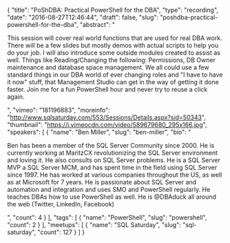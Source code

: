 {
  "title": "PoShDBA: Practical PowerShell for the DBA",
  "type": "recording",
  "date": "2016-08-27T12:46:44",
  "draft": false,
  "slug": "poshdba-practical-powershell-for-the-dba",
  "abstract": "<p>This session will cover real world functions that are used for real DBA work. There will be a few slides but mostly demos with actual scripts to help you do your job. I will also introduce some outside modules created to assist as well. Things like Reading/Changing the following: Permissions, DB Owner maintenance and database space management. We all could use a few standard things in our DBA world of ever changing roles and \"I have to have it now\" stuff, that Management Studio can get in the way of getting it done faster. Join me for a fun PowerShell hour and never try to reuse a click again.</p>",
  "vimeo": "181196883",
  "moreinfo": "http://www.sqlsaturday.com/553/Sessions/Details.aspx?sid=50343",
  "thumbnail": "https://i.vimeocdn.com/video/589679680_295x166.jpg",
  "speakers": [
    {
      "name": "Ben Miller",
      "slug": "ben-miller",
      "bio": "<p>Ben has been a member of the SQL Server Community since 2000. He is currently working at MaritzCX revolutionizing the SQL Server environment and loving it. He also consults on SQL Server problems.  He is a SQL Server MVP a SQL Server MCM, and has spent time in the field using SQL Server since 1997. He has worked at various companies throughout the US, as well as at Microsoft for 7 years. He is passionate about SQL Server and automation and integration and uses SMO and PowerShell regularly. He teaches DBAs how to use PowerShell as well. He is @DBAduck all around the web (Twitter, LinkedIn, Facebook)</p>",
      "count": 4
    }
  ],
  "tags": [
    {
      "name": "PowerShell",
      "slug": "powershell",
      "count": 2
    }
  ],
  "meetups": [
    {
      "name": "SQL Saturday",
      "slug": "sql-saturday",
      "count": 127
    }
  ]
}